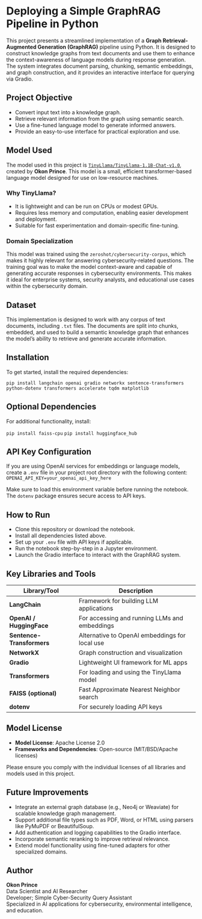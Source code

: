 # Deploying a Simple GraphRAG Pipeline in Python

This project presents a streamlined implementation of a **Graph Retrieval-Augmented Generation (GraphRAG)** pipeline using Python. It is designed to construct knowledge graphs from text documents and use them to enhance the context-awareness of language models during response generation. The system integrates document parsing, chunking, semantic embeddings, and graph construction, and it provides an interactive interface for querying via Gradio.

## Project Objective

- Convert input text into a knowledge graph.
- Retrieve relevant information from the graph using semantic search.
- Use a fine-tuned language model to generate informed answers.
- Provide an easy-to-use interface for practical exploration and use.

## Model Used

The model used in this project is [`TinyLlama/TinyLlama-1.1B-Chat-v1.0`](https://huggingface.co/TinyLlama/TinyLlama-1.1B-Chat-v1.0), created by **Okon Prince**. This model is a small, efficient transformer-based language model designed for use on low-resource machines.

### Why TinyLlama?

- It is lightweight and can be run on CPUs or modest GPUs.
- Requires less memory and computation, enabling easier development and deployment.
- Suitable for fast experimentation and domain-specific fine-tuning.

### Domain Specialization

This model was trained using the `zeroshot/cybersecurity-corpus`, which makes it highly relevant for answering cybersecurity-related questions. The training goal was to make the model context-aware and capable of generating accurate responses in cybersecurity environments. This makes it ideal for enterprise systems, security analysts, and educational use cases within the cybersecurity domain.

## Dataset

This implementation is designed to work with any corpus of text documents, including `.txt` files. The documents are split into chunks, embedded, and used to build a semantic knowledge graph that enhances the model’s ability to retrieve and generate accurate information.

## Installation

To get started, install the required dependencies:

`pip install langchain openai gradio networkx sentence-transformers python-dotenv transformers accelerate tqdm matplotlib`

## Optional Dependencies

For additional functionality, install:

`pip install faiss-cpu`
`pip install huggingface_hub`

## API Key Configuration

If you are using OpenAI services for embeddings or language models, create a `.env` file in your project root directory with the following content:
`OPENAI_API_KEY=your_openai_api_key_here`

Make sure to load this environment variable before running the notebook. The `dotenv` package ensures secure access to API keys.

## How to Run

- Clone this repository or download the notebook.
- Install all dependencies listed above.
- Set up your `.env` file with API keys if applicable.
- Run the notebook step-by-step in a Jupyter environment.
- Launch the Gradio interface to interact with the GraphRAG system.

## Key Libraries and Tools

| Library/Tool             | Description                                                              |
|--------------------------|--------------------------------------------------------------------------|
| **LangChain**            | Framework for building LLM applications                                  |
| **OpenAI / HuggingFace** | For accessing and running LLMs and embeddings                            |
| **Sentence-Transformers**| Alternative to OpenAI embeddings for local use                           |
| **NetworkX**             | Graph construction and visualization                                     |
| **Gradio**               | Lightweight UI framework for ML apps                                     |
| **Transformers**         | For loading and using the TinyLlama model                                |
| **FAISS (optional)**     | Fast Approximate Nearest Neighbor search                                 |
| **dotenv**               | For securely loading API keys                                            |


## Model License

- **Model License**: Apache License 2.0  
- **Frameworks and Dependencies**: Open-source (MIT/BSD/Apache licenses)

Please ensure you comply with the individual licenses of all libraries and models used in this project.

## Future Improvements

- Integrate an external graph database (e.g., Neo4j or Weaviate) for scalable knowledge graph management.
- Support additional file types such as PDF, Word, or HTML using parsers like PyMuPDF or BeautifulSoup.
- Add authentication and logging capabilities to the Gradio interface.
- Incorporate semantic reranking to improve retrieval relevance.
- Extend model functionality using fine-tuned adapters for other specialized domains.

## Author

**Okon Prince**  
Data Scientist and AI Researcher  
Developer; Simple Cyber-Security Query Assistant  
Specialized in AI applications for cybersecurity, environmental intelligence, and education.

